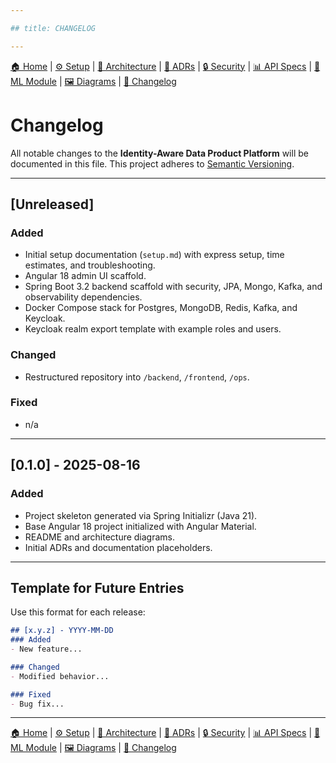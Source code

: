 ```yaml
---

## title: CHANGELOG

---
```


[🏠 Home](index.md) | [⚙ Setup](setup.md) | [📐 Architecture](architecture.md) | [📜 ADRs](ADRs/index.md) | [🔒 Security](security.md) | [📊 API Specs](api-specs.md) | [🤖 ML Module](ml-module.md) | [🖼 Diagrams](diagrams.md) | [📝 Changelog](CHANGELOG.md)

# Changelog

All notable changes to the **Identity-Aware Data Product Platform** will be documented in this file. This project adheres to [Semantic Versioning](https://semver.org/).

---

## \[Unreleased]

### Added

* Initial setup documentation (`setup.md`) with express setup, time estimates, and troubleshooting.
* Angular 18 admin UI scaffold.
* Spring Boot 3.2 backend scaffold with security, JPA, Mongo, Kafka, and observability dependencies.
* Docker Compose stack for Postgres, MongoDB, Redis, Kafka, and Keycloak.
* Keycloak realm export template with example roles and users.

### Changed

* Restructured repository into `/backend`, `/frontend`, `/ops`.

### Fixed

* n/a

---

## \[0.1.0] - 2025-08-16

### Added

* Project skeleton generated via Spring Initializr (Java 21).
* Base Angular 18 project initialized with Angular Material.
* README and architecture diagrams.
* Initial ADRs and documentation placeholders.

---

## Template for Future Entries

Use this format for each release:

```md
## [x.y.z] - YYYY-MM-DD
### Added
- New feature...

### Changed
- Modified behavior...

### Fixed
- Bug fix...
```

---

[🏠 Home](index.md) | [⚙ Setup](setup.md) | [📐 Architecture](architecture.md) | [📜 ADRs](ADRs/index.md) | [🔒 Security](security.md) | [📊 API Specs](api-specs.md) | [🤖 ML Module](ml-module.md) | [🖼 Diagrams](diagrams.md) | [📝 Changelog](CHANGELOG.md)
